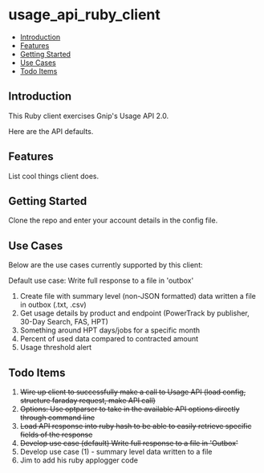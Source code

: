 # usage_api_ruby_client

+ [Introduction](#introduction)
+ [Features](#features)
+ [Getting Started](#getting-started)
+ [Use Cases](#use-cases)
+ [Todo Items](#todo-items)

## Introduction <a id="introduction" class="tall">&nbsp;</a>

This Ruby client exercises Gnip's Usage API 2.0.

Here are the API defaults.

## Features <a id="features" class="tall">&nbsp;</a>

List cool things client does.

## Getting Started <a id="getting-started" class="tall">&nbsp;</a>

Clone the repo and enter your account details in the config file.

## Use Cases <a id="use-cases" class="tall"></a>

Below are the use cases currently supported by this client:

Default use case: Write full response to a file in 'outbox'

1. Create file with summary level (non-JSON formatted) data written a file in outbox (.txt, .csv)
2. Get usage details by product and endpoint (PowerTrack by publisher, 30-Day Search, FAS, HPT)
3. Something around HPT days/jobs for a specific month
4. Percent of used data compared to contracted amount
5. Usage threshold alert

## Todo Items <a id="todo-items" class="tall"></a>

1. ~~Wire up client to successfully make a call to Usage API (load config, structure faraday request, make API call)~~
2. ~~Options: Use optparser to take in the available API options directly through command line~~
3. ~~Load API response into ruby hash to be able to easily retrieve specific fields of the response~~
4. ~~Develop use case (default) Write full response to a file in 'Outbox'~~
5. Develop use case (1) - summary level data written to a file
6. Jim to add his ruby applogger code 

